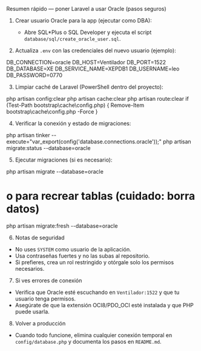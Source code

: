 Resumen rápido — poner Laravel a usar Oracle (pasos seguros)

1) Crear usuario Oracle para la app (ejecutar como DBA):
   - Abre SQL*Plus o SQL Developer y ejecuta el script `database/sql/create_oracle_user.sql`.

2) Actualiza `.env` con las credenciales del nuevo usuario (ejemplo):

DB_CONNECTION=oracle
DB_HOST=Ventilador
DB_PORT=1522
DB_DATABASE=XE
DB_SERVICE_NAME=XEPDB1
DB_USERNAME=leo
DB_PASSWORD=0770

3) Limpiar caché de Laravel (PowerShell dentro del proyecto):

php artisan config:clear
php artisan cache:clear
php artisan route:clear
if (Test-Path bootstrap\cache\config.php) { Remove-Item bootstrap\cache\config.php -Force }

4) Verificar la conexión y estado de migraciones:

php artisan tinker --execute="var_export(config('database.connections.oracle'));"
php artisan migrate:status --database=oracle

5) Ejecutar migraciones (si es necesario):

php artisan migrate --database=oracle
# o para recrear tablas (cuidado: borra datos)
php artisan migrate:fresh --database=oracle

6) Notas de seguridad
- No uses `SYSTEM` como usuario de la aplicación.
- Usa contraseñas fuertes y no las subas al repositorio.
- Si prefieres, crea un rol restringido y otórgale solo los permisos necesarios.

7) Si ves errores de conexión
- Verifica que Oracle esté escuchando en `Ventilador:1522` y que tu usuario tenga permisos.
- Asegúrate de que la extensión OCI8/PDO_OCI esté instalada y que PHP puede usarla.

8) Volver a producción
- Cuando todo funcione, elimina cualquier conexión temporal en `config/database.php` y documenta los pasos en `README.md`.

